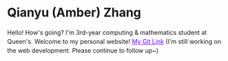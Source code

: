 
<style>
  h1 a {display: none;}
  .container-lg {min-width: 200px; max-width: 750px; padding: 45px;}
  h1 {font-style: bold;}
  h3,h4,h5,h6,p {line-height: 1.5em;}
  a {color: #7100FF}
</style>

# Qianyu (Amber) Zhang
Hello! How's going? I'm 3rd-year computing & mathematics student at Queen's. Welcome to my personal website!
[My Git Link](https://github.com/QianyuAmberZhang)
(I'm still working on the web development. Please continue to follow up~)
